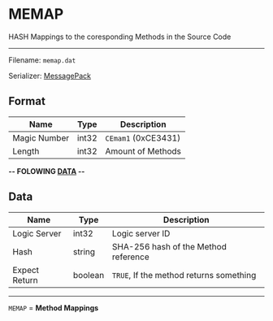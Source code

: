 # MEMAP

HASH Mappings to the coresponding Methods in the Source Code

---

Filename: `memap.dat`

Serializer: [MessagePack](https://msgpack.org/)

## Format

| Name         | Type  | Description         |
| ------------ | ----- | ------------------- |
| Magic Number | int32 | `CEmam1` (0xCE3431) |
| Length       | int32 | Amount of Methods   |

**-- FOLOWING [DATA](#DATA) --**

## Data

| Name          | Type    | Description                             |
| ------------- | ------- | --------------------------------------- |
| Logic Server  | int32   | Logic server ID                         |
| Hash          | string  | SHA-256 hash of the Method reference    |
| Expect Return | boolean | `TRUE`, If the method returns something |

---

`MEMAP` = **Method Mappings**
